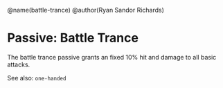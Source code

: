 @name(battle-trance)
@author(Ryan Sandor Richards)

# Passive: Battle Trance
The battle trance passive grants an fixed 10% hit and damage to all basic
attacks.

See also: `one-handed`
